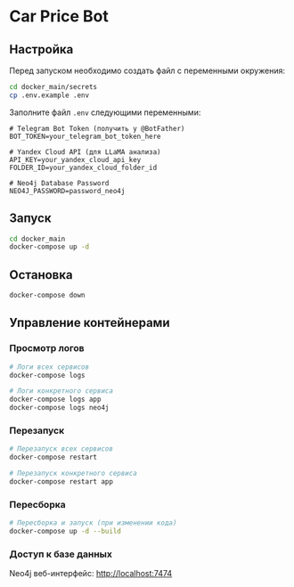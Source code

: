 # Car Price Bot

## Настройка

Перед запуском необходимо создать файл с переменными окружения:

```bash
cd docker_main/secrets
cp .env.example .env
```

Заполните файл `.env` следующими переменными:

```env
# Telegram Bot Token (получить у @BotFather)
BOT_TOKEN=your_telegram_bot_token_here

# Yandex Cloud API (для LLaMA анализа)
API_KEY=your_yandex_cloud_api_key
FOLDER_ID=your_yandex_cloud_folder_id

# Neo4j Database Password
NEO4J_PASSWORD=password_neo4j
```

## Запуск

```bash
cd docker_main
docker-compose up -d
```

## Остановка

```bash
docker-compose down
```

## Управление контейнерами

### Просмотр логов

```bash
# Логи всех сервисов
docker-compose logs

# Логи конкретного сервиса
docker-compose logs app
docker-compose logs neo4j
```

### Перезапуск

```bash
# Перезапуск всех сервисов
docker-compose restart

# Перезапуск конкретного сервиса
docker-compose restart app
```

### Пересборка

```bash
# Пересборка и запуск (при изменении кода)
docker-compose up -d --build
```

### Доступ к базе данных

Neo4j веб-интерфейс: [http://localhost:7474](http://localhost:7474)
